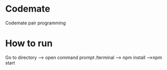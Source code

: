 # Codemate
Codemate pair programming

# How to run

Go to directory --> open command prompt /terminal -->  npm install -->npm start
